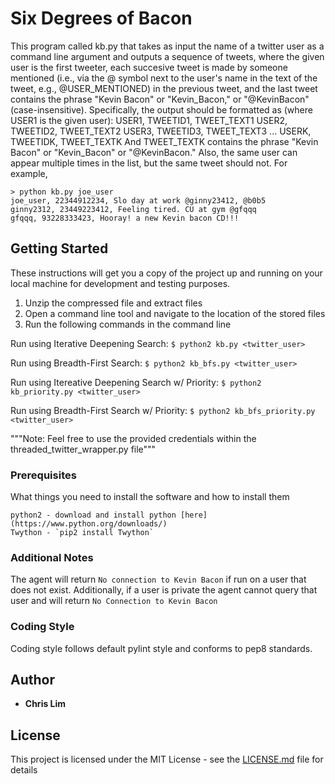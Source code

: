 # Six Degrees of Bacon

This program called kb.py that takes as input the name of a twitter user as a command line argument and outputs a sequence of tweets, where the given user is the first tweeter, each succesive tweet is made by someone mentioned (i.e., via the @ symbol next to the user's name in the text of the tweet, e.g., @USER_MENTIONED) in the previous tweet, and the last tweet contains the phrase "Kevin Bacon" or "Kevin_Bacon," or "@KevinBacon" (case-insensitive). Specifically, the output should be formatted as (where USER1 is the given user):
USER1, TWEETID1, TWEET_TEXT1
USER2, TWEETID2, TWEET_TEXT2
USER3, TWEETID3, TWEET_TEXT3
...
USERK, TWEETIDK, TWEET_TEXTK
And TWEET_TEXTK contains the phrase "Kevin Bacon" or "Kevin_Bacon" or "@KevinBacon." Also, the same user can appear multiple times in the list, but the same tweet should not.
For example,

```
> python kb.py joe_user
joe_user, 22344912234, Slo day at work @ginny23412, @b0b5
ginny2312, 23449223412, Feeling tired. CU at gym @gfqqq
gfqqq, 93228333423, Hooray! a new Kevin bacon CD!!!
```

## Getting Started

These instructions will get you a copy of the project up and running on your local machine for development and testing purposes.

1. Unzip the compressed file and extract files
2. Open a command line tool and navigate to the location of the stored files
3. Run the following commands in the command line

Run using Iterative Deepening Search:
    `$ python2 kb.py <twitter_user>`

Run using Breadth-First Search:
    `$ python2 kb_bfs.py <twitter_user>`

Run using Itereative Deepening Search w/ Priority:
    `$ python2 kb_priority.py <twitter_user>`

Run using Breadth-First Search w/ Priority:
    `$ python2 kb_bfs_priority.py <twitter_user>`

"""Note: Feel free to use the provided credentials within the threaded_twitter_wrapper.py file"""

### Prerequisites

What things you need to install the software and how to install them

```
python2 - download and install python [here](https://www.python.org/downloads/)
Twython - `pip2 install Twython`
```

### Additional Notes
The agent will return `No connection to Kevin Bacon` if run on a user that does not exist.
Additionally, if a user is private the agent cannot query that user and will return `No Connection to Kevin Bacon`

### Coding Style

Coding style follows default pylint style and conforms to pep8 standards.

## Author

* **Chris Lim**

## License

This project is licensed under the MIT License - see the [LICENSE.md](LICENSE.md) file for details
